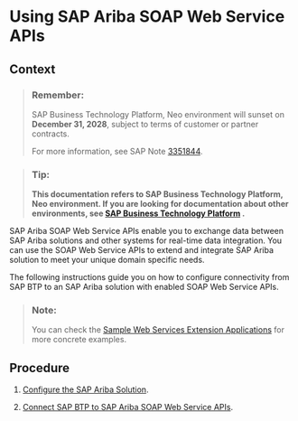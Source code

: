 <!-- loio7d75a46dddef477590d76bc4daebe194 -->

# Using SAP Ariba SOAP Web Service APIs



## Context

> ### Remember:  
> SAP Business Technology Platform, Neo environment will sunset on **December 31, 2028**, subject to terms of customer or partner contracts.
> 
> For more information, see SAP Note [3351844](https://me.sap.com/notes/3351844).

> ### Tip:  
> **This documentation refers to SAP Business Technology Platform, Neo environment. If you are looking for documentation about other environments, see [SAP Business Technology Platform](https://help.sap.com/docs/btp/sap-business-technology-platform/sap-business-technology-platform?version=Cloud) .**

SAP Ariba SOAP Web Service APIs enable you to exchange data between SAP Ariba solutions and other systems for real-time data integration. You can use the SOAP Web Service APIs to extend and integrate SAP Ariba solution to meet your unique domain specific needs.

The following instructions guide you on how to configure connectivity from SAP BTP to an SAP Ariba solution with enabled SOAP Web Service APIs.

> ### Note:  
> You can check the [Sample Web Services Extension Applications](sample-web-services-extension-applications-8b1dc24.md) for more concrete examples.



## Procedure

1.  [Configure the SAP Ariba Solution](configure-the-sap-ariba-solution-2bd48cf.md#loio2bd48cfaee3f4967b4d3fa3c87cf942b).

2.  [Connect SAP BTP to SAP Ariba SOAP Web Service APIs](connect-sap-btp-to-sap-ariba-soap-web-service-apis-555368f.md).


